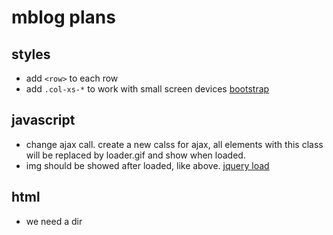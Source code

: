 # mblog plans
## styles
* add `<row>` to each row
* add `.col-xs-*` to work with small screen devices
[bootstrap](https://getbootstrap.com/docs/3.3/css/#overview)
## javascript
* change ajax call. create a new calss for ajax, all elements with this class will be replaced by loader.gif and show when loaded.
* img should be showed after loaded, like above.
[jquery load](http://api.jquery.com/load/)
## html
* we need a dir
